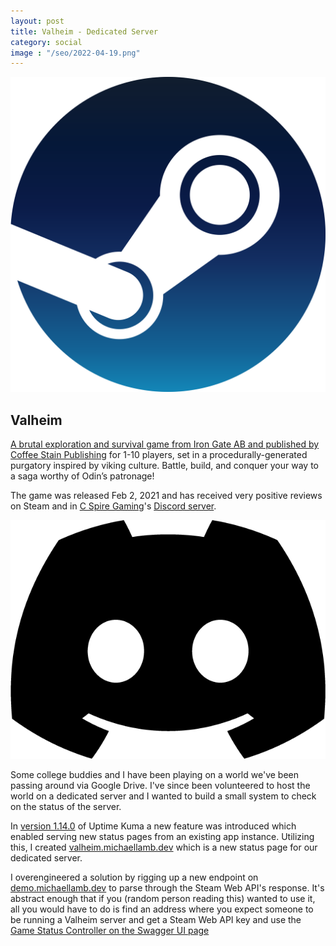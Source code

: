 ```yaml
---
layout: post
title: Valheim - Dedicated Server
category: social
image : "/seo/2022-04-19.png"
---
```


[![steam](/img/steam.png)][valheim.michaellamb.dev]

## Valheim

[A brutal exploration and survival game from Iron Gate AB and published by Coffee Stain Publishing][storepage] for 1-10 players, set in a procedurally-generated purgatory inspired by viking culture. Battle, build, and conquer your way to a saga worthy of Odin’s patronage!

The game was released Feb 2, 2021 and has received very positive reviews on Steam and in [C Spire Gaming][cspiregaming]'s [Discord server][csgdiscord].

[![discord icon](/img/icon_clyde_black_RGB.png)][csgdiscord]

Some college buddies and I have been playing on a world we've been passing around via Google Drive. I've since been volunteered to host the world on a dedicated server and I wanted to build a small system to check on the status of the server.

In [version  1.14.0][1.14.0] of Uptime Kuma a new feature was introduced which enabled serving new status pages from an existing app instance. Utilizing this, I created [valheim.michaellamb.dev][valheim.michaellamb.dev] which is a new status page for our dedicated server.

I overengineered a solution by rigging up a new endpoint on [demo.michaellamb.dev](https://demo.michaellamb.dev/swagger-ui/) to parse through the Steam Web API's response. It's abstract enough that if you (random person reading this) wanted to use it, all you would have to do is find an address where you expect someone to be running a Valheim server and get a Steam Web API key and use the [Game Status Controller on the Swagger UI page](https://demo.michaellamb.dev/swagger-ui/#/game-status-controller/getValheimStatusUsingGET)

[storepage]:https://store.steampowered.com/app/892970/Valheim/
[cspiregaming]:https://cspiregaming.com
[csgdiscord]:https://discord.cspiregaming.com
[1.14.0]:https://github.com/louislam/uptime-kuma/releases/tag/1.14.0
[valheim.michaellamb.dev]:https://valheim.michaellamb.dev
